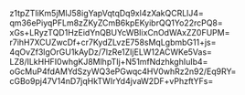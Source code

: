 z1tpZTliKm5jMlJ58igYapVqtqDq9xl4zXakQCRLlJ4=
qm36ePiyqPFLm8zZKyZCmB6kpEKyibrQQ1Yo22rcPQ8=
xGs+LRyzTQD1HzEidYnQBUYcWBIixCnOdWAxZZ0FUPM=
r7ihH7XCUZwcDf+cr7KydZLvzE758sMqLgbmbG11+js=
4qOvZf3lgOrGU1kAyDz/7lzRe1ZIjELW12ACWKe5Vas=
LZ8/ILkHHFI0whgKJ8MlhpTIj+N51mfNdzhkghIuIb4=
oGcMuP4fdAMYdSzyWQ3ePGwqc4HV0whRz2n92/Eq9RY=
cGBo9pj47V14nD7jqHkTWIrYd4jvaW2DF+vPhzftYFs=
